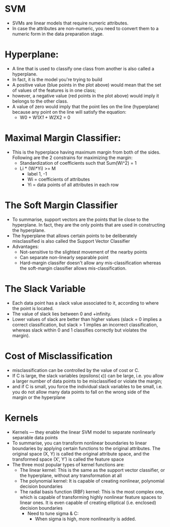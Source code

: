 # SVM

  - SVMs are linear models that require numeric attributes. 
  - In case the attributes are non-numeric, you need to convert them to a numeric form in the data preparation stage.
  
# Hyperplane:
  - A line that is used to classify one class from another is also called a hyperplane. 
  - In fact, it is the model you're trying to build  
  - A positive value (blue points in the plot above) would mean that the set of values of the features is in one class; 
  - however, a negative value (red points in the plot above) would imply it belongs to the other class. 
  - A value of zero would imply that the point lies on the line (hyperplane) because any point on the line will satisfy the equation: 
    - W0 + W1*X1 + W2*X2 = 0

# Maximal Margin Classifier:
  - This is the hyperplace having maximum margin from both of the sides. Following are the 2 constrains for maximizing the margin:
    - Standardization of coefficients such that Sum(Wi^2) = 1
    - Li * (Wi*Yi) >= M
      - label 1, -1
      - Wi = coefficients of attributes
      - Yi = data points of all attributes in each row
        
# The Soft Margin Classifier
  - To summarise, support vectors are the points that lie close to the hyperplane. In fact, they are the only points that are used in constructing the hyperplane.
  - The hyperplane that allows certain points to be deliberately misclassified is also called the Support Vector Classifier
  - Advantages:
    - Not-sensitive to the slightest movement of the nearby points
    - Can separate non-linearly separable point
    - Hard-margin classifer doesn't allow any mis-classification whereas the soft-margin classifier allows mis-classification.

# The Slack Variable

  - Each data point has a slack value associated to it, according to where the point is located.
  - The value of slack lies between 0 and +infinity.
  - Lower values of slack are better than higher values (slack = 0 implies a correct classification, but slack > 1 implies an incorrect classification, whereas slack within 0 and 1 classifies correctly but violates the margin).
  
# Cost of Misclassification

  - misclassification can be controlled by the value of cost or C. 
  - If C is large, the slack variables (epsilons( ϵ)) can be large, i.e. you allow a larger number of data points to be misclassified or violate the margin; 
  - and if C is small, you force the individual slack variables to be small, i.e. you do not allow many data points to fall on the wrong side of the margin or the hyperplane

# Kernels

  - Kernels — they enable the linear SVM model to separate nonlinearly separable data points
  - To summarise, you can transform nonlinear boundaries to linear boundaries by applying certain functions to the original attributes. The original space (X, Y) is called the original attribute space, and the transformed space (X’, Y’) is called the feature space
  - The three most popular types of kernel functions are:
    - The linear kernel: This is the same as the support vector classifier, or the hyperplane, without any transformation at all
    - The polynomial kernel: It is capable of creating nonlinear, polynomial decision boundaries
    - The radial basis function (RBF) kernel: This is the most complex one, which is capable of transforming highly nonlinear feature spaces to linear ones. It is even capable of creating elliptical (i.e. enclosed) decision boundaries
      - Need to tune sigma & C:
        - When sigma is high, more nonlinearity is added.
        
    
